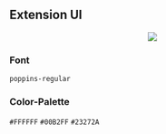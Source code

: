 ## Extension UI
<p align="center">
<img src="https://github.com/isa-vit/ChromeExtension/blob/main/UI.png"/>
</p>

### Font 
```poppins-regular```

### Color-Palette 
```#FFFFFF```
```#00B2FF```
```#23272A```
